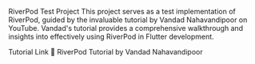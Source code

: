 RiverPod Test Project
This project serves as a test implementation of RiverPod, guided by the invaluable tutorial by Vandad Nahavandipoor on YouTube. Vandad's tutorial provides a comprehensive walkthrough and insights into effectively using RiverPod in Flutter development.

Tutorial Link
🎥 RiverPod Tutorial by Vandad Nahavandipoor
